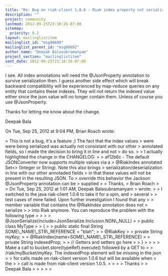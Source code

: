 ```yaml
---
title: "Re: Bug on riak-client 1.0.6 - Riak index property not serialized"
description: ""
project: community
lastmod: 2012-09-25T23:10:26-07:00
sitemap:
  priority: 0.2
layout: mailinglistitem
mailinglist_id: "msg08698"
mailinglist_parent_id: "msg08692"
author_name: "Deepak Balasubramanyam"
project_section: "mailinglistitem"
sent_date: 2012-09-25T23:10:26-07:00
---
```



I see. All index annotations will need the @JsonProperty annotation to
survive serialization then. I guess another side effect which will break
backward compatibility will be experienced by map-reduce queries on any
entity that contains these indexes. They will not return the indexed value
either since the json value will no longer contain them. Unless of course
you use @JsonProperty.

Thanks for letting me know about the change.

Deepak Bala

On Tue, Sep 25, 2012 at 9:04 PM, Brian Roach  wrote:

&gt; This is not a bug, it's a feature ;) The fact that the index values
&gt; were were being serialized was actually not consistant with our other
&gt; annotated fields, so I made the decision to bring it in line and not
&gt; do so.
&gt;
&gt; I actually highlighted the change in the CHANGELOG:
&gt;
&gt; af12b6c - The default JSONConverter now supports multiple values via a
&gt; @RiakIndex annotated Set&lt;&gt; (Integer or String). Note this also brings
&gt; serialization/deserialization in line with our other annotaded fields
&gt; in that these values will not be present in the resulting JSON. To
&gt; override this behavior the Jackson @JsonProperty annotation can be
&gt; supplied
&gt;
&gt; Thanks,
&gt; Brian Roach
&gt;
&gt; On Tue, Sep 25, 2012 at 1:01 AM, Deepak Balasubramanyam
&gt;  wrote:
&gt; &gt; I switched to the java riak-client 1.0.6 to take it for a spin, and
&gt; several
&gt; &gt; test cases of mine failed. Upon further investigation I found that any
&gt; &gt; member variable that contains the @RiakIndex annotation does not
&gt; serialize
&gt; &gt; into Riak anymore. You can reproduce the problem with the following type
&gt; &gt;
&gt; &gt; @JsonSerialize(include=JsonSerialize.Inclusion.NON\\_NULL)
&gt; &gt; public class MyType
&gt; &gt; {
&gt; &gt; public static final String SOME\\_NAME\\_STR\\_REFERENCE = "blah";
&gt; &gt; @RiakKey
&gt; &gt; private String myKey;
&gt; &gt; @RiakIndex(name=SOME\\_NAME\\_STR\\_REFERENCE)
&gt; &gt; private String indexedProp;
&gt; &gt; // Getters and setters go here
&gt; &gt; }
&gt; &gt;
&gt; &gt; Make a call to bucket.store(typeRef).execute() followed by a GET to
&gt; &gt; /riak/myBucket/myKey. The indexedProp element will be missing in the json
&gt; &gt; for calls made on riak-client version 1.0.6 but will be available when
&gt; the
&gt; &gt; call is made from riak-client version 1.0.5.
&gt; &gt;
&gt; &gt; Thanks
&gt; &gt; Deepak Bala
&gt; &gt;
&gt; &gt;
&gt;
